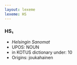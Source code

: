 ```yaml
---
layout: lexeme
lexeme: HS
---
```


###  HS₁

* _Helsingin Sanomat_
* UPOS:  NOUN
* in KOTUS dictionary under:  10
* Origins: joukahainen 

